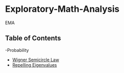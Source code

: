 # Exploratory-Math-Analysis
EMA

## Table of Contents
-Probability
  - [Wigner Semicircle Law](Probability/Wigner.ipynb)
  - [Repelling Eigenvalues](Probability/Repelling%20EigenValues.ipynb)
